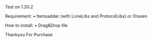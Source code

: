 Test on 1.20.2

Requirement:
  • Itemsadder (with LoneLibs and ProtocolLibs) or Oraxen

How to install:
  • Drag&Drop file

Thankyou For Purchase
